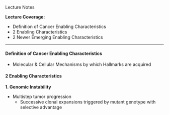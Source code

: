 Lecture Notes

**Lecture Coverage:**
- Definition of Cancer Enabling Characteristics
- 2 Enabling Characteristics
- 2 Newer Emerging Enabling Characteristics

---
#### **Definition of Cancer Enabling Characteristics**
- Molecular & Cellular Mechanisms by which Hallmarks are acquired


#### **2 Enabling Characteristics**
**1. Genomic Instability**
- Multistep tumor progression
	- Successive clonal expansions triggered by mutant genotype with selective advantage